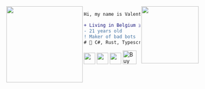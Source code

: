 <img align="right" height="150" src="https://cdn.betterttv.net/emote/5b490e73cf46791f8491f6f4/3x"/>
<img align="left" height="200" src="https://i.imgflip.com/3gnqzq.png"/>

```diff
Hi, my name is Valentin.

+ Living in Belgium 🇧🇪.
- 21 years old
! Maker of bad bots
# 📖 C#, Rust, Typescript, Python
```

<p>
    <a href="https://twitter.com/Volintonsuck" target="_blank"><img height="30" src="https://cdn-icons-png.flaticon.com/512/733/733579.png"></a>
    <a href="https://www.twitch.tv/valiice" target="_blank"><img height="30" src="https://cdn-icons-png.flaticon.com/512/2111/2111668.png"></a>
    <a href="https://discord.gg/yCE4WJbwC4" target="_blank"><img height="30" src="https://cdn.iconscout.com/icon/free/png-512/discord-3-569463.png"></a>
    <a href='https://ko-fi.com/H2H5HFA6V' target='_blank'><img height='36' style='border:0px;height:36px;' src='https://storage.ko-fi.com/cdn/kofi3.png?v=3' border='0'         alt='Buy Me a Coffee at ko-fi.com' /></a>
</p>



<SECRET GUEST BOOK>
<ooooooooooooooooo>
<ooooooooooooooooo
|12-02-2021
| Actually getting bugged from the quarantine
| Im sooo bugged not even gonna lie
|-- Valiice>

